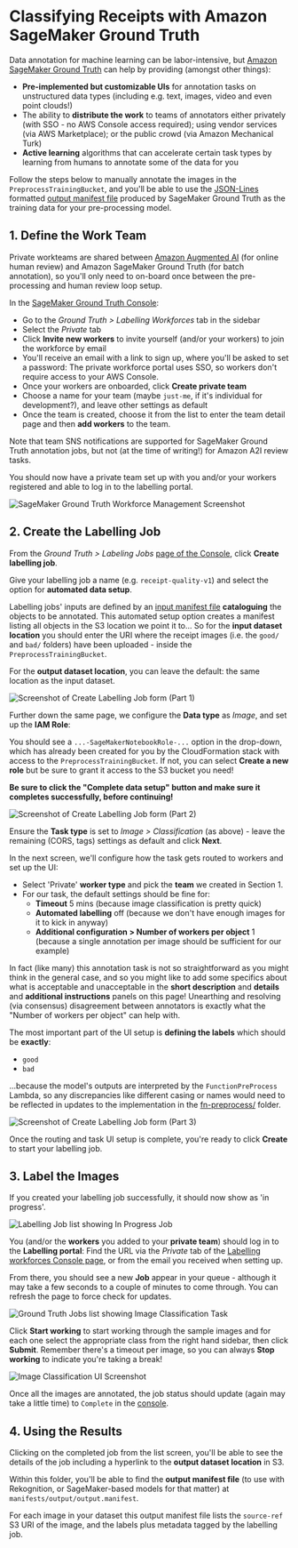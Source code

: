 # Classifying Receipts with Amazon SageMaker Ground Truth

Data annotation for machine learning can be labor-intensive, but [Amazon SageMaker Ground Truth](https://aws.amazon.com/sagemaker/groundtruth/) can help by providing (amongst other things):

- **Pre-implemented but customizable UIs** for annotation tasks on unstructured data types (including e.g. text, images, video and even point clouds!)
- The ability to **distribute the work** to teams of annotators either privately (with SSO - no AWS Console access required); using vendor services (via AWS Marketplace); or the public crowd (via Amazon Mechanical Turk)
- **Active learning** algorithms that can accelerate certain task types by learning from humans to annotate some of the data for you

Follow the steps below to manually annotate the images in the `PreprocessTrainingBucket`, and you'll be able to use the [JSON-Lines](http://jsonlines.org/) formatted [output manifest file](https://docs.aws.amazon.com/sagemaker/latest/dg/sms-data-output.html) produced by SageMaker Ground Truth as the training data for your pre-processing model.

## 1. Define the Work Team

Private workteams are shared between [Amazon Augmented AI](https://aws.amazon.com/augmented-ai/) (for online human review) and Amazon SageMaker Ground Truth (for batch annotation), so you'll only need to on-board once between the pre-processing and human review loop setup.

In the [SageMaker Ground Truth Console](https://console.aws.amazon.com/sagemaker/groundtruth?#/labeling-workforces):

- Go to the *Ground Truth > Labelling Workforces* tab in the sidebar
- Select the *Private* tab
- Click **Invite new workers** to invite yourself (and/or your workers) to join the workforce by email
- You'll receive an email with a link to sign up, where you'll be asked to set a password: The private workforce portal uses SSO, so workers don't require access to your AWS Console.
- Once your workers are onboarded, click **Create private team**
- Choose a name for your team (maybe `just-me`, if it's individual for development?), and leave other settings as default
- Once the team is created, choose it from the list to enter the team detail page and then **add workers** to the team.

Note that team SNS notifications are supported for SageMaker Ground Truth annotation jobs, but not (at the time of writing!) for Amazon A2I review tasks.

You should now have a private team set up with you and/or your workers registered and able to log in to the labelling portal.

![SageMaker Ground Truth Workforce Management Screenshot](images/workforce-management-screenshot.png "SageMaker Ground Truth Workforce Management Screenshot")

## 2. Create the Labelling Job

From the *Ground Truth > Labeling Jobs* [page of the Console](https://console.aws.amazon.com/sagemaker/groundtruth?#/labeling-jobs), click **Create labelling job**.

Give your labelling job a name (e.g. `receipt-quality-v1`) and select the option for **automated data setup**.

Labelling jobs' inputs are defined by an [input manifest file](https://docs.aws.amazon.com/sagemaker/latest/dg/sms-data-input.html) **cataloguing** the objects to be annotated. This automated setup option creates a manifest listing all objects in the S3 location we point it to... So for the **input dataset location** you should enter the URI where the receipt images (i.e. the `good/` and `bad/` folders) have been uploaded - inside the `PreprocessTrainingBucket`.

For the **output dataset location**, you can leave the default: the same location as the input dataset.

![Screenshot of Create Labelling Job form (Part 1)](images/create-labelling-job-screenshot-01.png "Screenshot of Create Labelling Job form (Part 1)")

Further down the same page, we configure the **Data type** as *Image*, and set up the **IAM Role**:

You should see a `...-SageMakerNotebookRole-...` option in the drop-down, which has already been created for you by the CloudFormation stack with access to the `PreprocessTrainingBucket`. If not, you can select **Create a new role** but be sure to grant it access to the S3 bucket you need!

<!-- TODO: Why is the NotebookRole not showing up? -->

<!-- TODO: Are nested folders supported? -->

**Be sure to click the "Complete data setup" button and make sure it completes successfully, before continuing!**

![Screenshot of Create Labelling Job form (Part 2)](images/create-labelling-job-screenshot-02.png "Screenshot of Create Labelling Job form (Part 2)")

Ensure the **Task type** is set to *Image > Classification* (as above) - leave the remaining (CORS, tags) settings as default and click **Next**.

In the next screen, we'll configure how the task gets routed to workers and set up the UI:

- Select 'Private' **worker type** and pick the **team** we created in Section 1.
- For our task, the default settings should be fine for:
  - **Timeout** 5 mins (because image classification is pretty quick)
  - **Automated labelling** off (because we don't have enough images for it to kick in anyway)
  - **Additional configuration > Number of workers per object** 1 (because a single annotation per image should be sufficient for our example)

In fact (like many) this annotation task is not so straightforward as you might think in the general case, and so you might like to add some specifics about what is acceptable and unacceptable in the **short description** and **details** and **additional instructions** panels on this page! Unearthing and resolving (via consensus) disagreement between annotators is exactly what the "Number of workers per object" can help with.

The most important part of the UI setup is **defining the labels** which should be **exactly**:

- `good`
- `bad`

...because the model's outputs are interpreted by the `FunctionPreProcess` Lambda, so any discrepancies like different casing or names would need to be reflected in updates to the implementation in the [fn-preprocess/](../fn-preprocess) folder.

![Screenshot of Create Labelling Job form (Part 3)](images/create-labelling-job-screenshot-03.png "Screenshot of Create Labelling Job form (Part 3)")

Once the routing and task UI setup is complete, you're ready to click **Create** to start your labelling job.

## 3. Label the Images

If you created your labelling job successfully, it should now show as 'in progress'.

![Labelling Job list showing In Progress Job](images/labelling-job-list.png "Labelling Job list showing In Progress Job")

You (and/or the **workers** you added to your **private team**) should log in to the **Labelling portal**: Find the URL via the *Private* tab of the [Labelling workforces Console page](https://console.aws.amazon.com/sagemaker/groundtruth?#/labeling-workforces), or from the email you received when setting up.

From there, you should see a new **Job** appear in your queue - although it may take a few seconds to a couple of minutes to come through. You can refresh the page to force check for updates.

![Ground Truth Jobs list showing Image Classification Task](images/smgt-task-list.png "Ground Truth Jobs list showing Image Classification Task")

Click **Start working** to start working through the sample images and for each one select the appropriate class from the right hand sidebar, then click **Submit**. Remember there's a timeout per image, so you can always **Stop working** to indicate you're taking a break!

![Image Classification UI Screenshot](images/labelling-bad-image.png "Image Classification UI Screenshot")

Once all the images are annotated, the job status should update (again may take a little time) to `Complete` in the [console](https://console.aws.amazon.com/sagemaker/groundtruth?#/labeling-jobs).

## 4. Using the Results

Clicking on the completed job from the list screen, you'll be able to see the details of the job including a hyperlink to the **output dataset location** in S3.

Within this folder, you'll be able to find the **output manifest file** (to use with Rekognition, or SageMaker-based models for that matter) at `manifests/output/output.manifest`.

For each image in your dataset this output manifest file lists the `source-ref` S3 URI of the image, and the labels plus metadata tagged by the labelling job.
